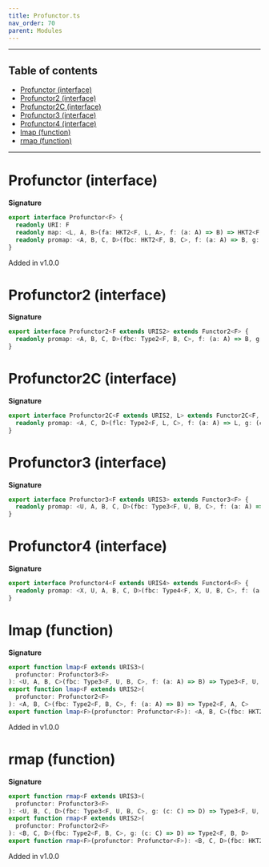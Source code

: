 ```yaml
---
title: Profunctor.ts
nav_order: 70
parent: Modules
---
```


---

<h2 class="text-delta">Table of contents</h2>

- [Profunctor (interface)](#profunctor-interface)
- [Profunctor2 (interface)](#profunctor2-interface)
- [Profunctor2C (interface)](#profunctor2c-interface)
- [Profunctor3 (interface)](#profunctor3-interface)
- [Profunctor4 (interface)](#profunctor4-interface)
- [lmap (function)](#lmap-function)
- [rmap (function)](#rmap-function)

---

# Profunctor (interface)

**Signature**

```ts
export interface Profunctor<F> {
  readonly URI: F
  readonly map: <L, A, B>(fa: HKT2<F, L, A>, f: (a: A) => B) => HKT2<F, L, B>
  readonly promap: <A, B, C, D>(fbc: HKT2<F, B, C>, f: (a: A) => B, g: (c: C) => D) => HKT2<F, A, D>
}
```

Added in v1.0.0

# Profunctor2 (interface)

**Signature**

```ts
export interface Profunctor2<F extends URIS2> extends Functor2<F> {
  readonly promap: <A, B, C, D>(fbc: Type2<F, B, C>, f: (a: A) => B, g: (c: C) => D) => Type2<F, A, D>
}
```

# Profunctor2C (interface)

**Signature**

```ts
export interface Profunctor2C<F extends URIS2, L> extends Functor2C<F, L> {
  readonly promap: <A, C, D>(flc: Type2<F, L, C>, f: (a: A) => L, g: (c: C) => D) => Type2<F, A, D>
}
```

# Profunctor3 (interface)

**Signature**

```ts
export interface Profunctor3<F extends URIS3> extends Functor3<F> {
  readonly promap: <U, A, B, C, D>(fbc: Type3<F, U, B, C>, f: (a: A) => B, g: (c: C) => D) => Type3<F, U, A, D>
}
```

# Profunctor4 (interface)

**Signature**

```ts
export interface Profunctor4<F extends URIS4> extends Functor4<F> {
  readonly promap: <X, U, A, B, C, D>(fbc: Type4<F, X, U, B, C>, f: (a: A) => B, g: (c: C) => D) => Type4<F, X, U, A, D>
}
```

# lmap (function)

**Signature**

```ts
export function lmap<F extends URIS3>(
  profunctor: Profunctor3<F>
): <U, A, B, C>(fbc: Type3<F, U, B, C>, f: (a: A) => B) => Type3<F, U, A, C>
export function lmap<F extends URIS2>(
  profunctor: Profunctor2<F>
): <A, B, C>(fbc: Type2<F, B, C>, f: (a: A) => B) => Type2<F, A, C>
export function lmap<F>(profunctor: Profunctor<F>): <A, B, C>(fbc: HKT2<F, B, C>, f: (a: A) => B) => HKT2<F, A, C> { ... }
```

Added in v1.0.0

# rmap (function)

**Signature**

```ts
export function rmap<F extends URIS3>(
  profunctor: Profunctor3<F>
): <U, B, C, D>(fbc: Type3<F, U, B, C>, g: (c: C) => D) => Type3<F, U, B, D>
export function rmap<F extends URIS2>(
  profunctor: Profunctor2<F>
): <B, C, D>(fbc: Type2<F, B, C>, g: (c: C) => D) => Type2<F, B, D>
export function rmap<F>(profunctor: Profunctor<F>): <B, C, D>(fbc: HKT2<F, B, C>, g: (c: C) => D) => HKT2<F, B, D> { ... }
```

Added in v1.0.0

